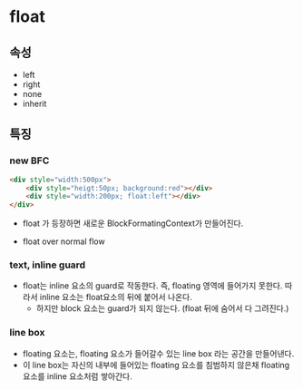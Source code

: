 # float

## 속성

- left
- right
- none
- inherit



## 특징

### new BFC

```html
<div style="width:500px">
    <div style="heigt:50px; background:red"></div>
    <div style="width:200px; float:left"></div>
</div>
```

- float 가 등장하면 새로운 BlockFormatingContext가 만들어진다.

- float over normal flow



### text, inline guard

- float는 inline 요소의 guard로 작동한다. 즉, floating 영역에 들어가지 못한다. 따라서 inline 요소는  float요소의 뒤에 붙어서 나온다.
  - 하지만 block 요소는  guard가 되지 않는다. (float 뒤에 숨어서 다 그려진다.)

### line box

- floating 요소는, floating 요소가 들어갈수 있는 line box 라는 공간을 만들어낸다. 
- 이 line box는 자신의 내부에 들어있는 floating 요소를 침범하지 않은채 floating 요소를 inline 요소처럼 쌓아간다.

